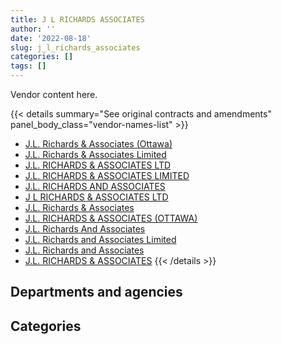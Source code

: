 ```yaml
---
title: J L RICHARDS ASSOCIATES
author: ''
date: '2022-08-18'
slug: j_l_richards_associates
categories: []
tags: []
---
```


<script src="/rmarkdown-libs/htmlwidgets/htmlwidgets.js"></script>
<link href="/rmarkdown-libs/datatables-css/datatables-crosstalk.css" rel="stylesheet" />
<script src="/rmarkdown-libs/datatables-binding/datatables.js"></script>
<script src="/rmarkdown-libs/jquery/jquery-3.6.0.min.js"></script>
<link href="/rmarkdown-libs/dt-core-bootstrap/css/dataTables.bootstrap.min.css" rel="stylesheet" />
<link href="/rmarkdown-libs/dt-core-bootstrap/css/dataTables.bootstrap.extra.css" rel="stylesheet" />
<script src="/rmarkdown-libs/dt-core-bootstrap/js/jquery.dataTables.min.js"></script>
<script src="/rmarkdown-libs/dt-core-bootstrap/js/dataTables.bootstrap.min.js"></script>
<link href="/rmarkdown-libs/crosstalk/css/crosstalk.min.css" rel="stylesheet" />
<script src="/rmarkdown-libs/crosstalk/js/crosstalk.min.js"></script>
<script src="/rmarkdown-libs/htmlwidgets/htmlwidgets.js"></script>
<link href="/rmarkdown-libs/datatables-css/datatables-crosstalk.css" rel="stylesheet" />
<script src="/rmarkdown-libs/datatables-binding/datatables.js"></script>
<script src="/rmarkdown-libs/jquery/jquery-3.6.0.min.js"></script>
<link href="/rmarkdown-libs/dt-core-bootstrap/css/dataTables.bootstrap.min.css" rel="stylesheet" />
<link href="/rmarkdown-libs/dt-core-bootstrap/css/dataTables.bootstrap.extra.css" rel="stylesheet" />
<script src="/rmarkdown-libs/dt-core-bootstrap/js/jquery.dataTables.min.js"></script>
<script src="/rmarkdown-libs/dt-core-bootstrap/js/dataTables.bootstrap.min.js"></script>
<link href="/rmarkdown-libs/crosstalk/css/crosstalk.min.css" rel="stylesheet" />
<script src="/rmarkdown-libs/crosstalk/js/crosstalk.min.js"></script>

Vendor content here.

{{< details summary="See original contracts and amendments" panel_body_class="vendor-names-list" >}}
- [J.L. Richards & Associates (Ottawa)](https://search.open.canada.ca/en/ct/?sort=contract_value_f%20desc&page=1&search_text=%22J.L.%20Richards%20%26%20Associates%20%28Ottawa%29%22)
- [J.L. Richards & Associates Limited](https://search.open.canada.ca/en/ct/?sort=contract_value_f%20desc&page=1&search_text=%22J.L.%20Richards%20%26%20Associates%20Limited%22)
- [J.L. RICHARDS & ASSOCIATES LTD](https://search.open.canada.ca/en/ct/?sort=contract_value_f%20desc&page=1&search_text=%22J.L.%20RICHARDS%20%26%20ASSOCIATES%20LTD%22)
- [J.L. RICHARDS & ASSOCIATES LIMITED](https://search.open.canada.ca/en/ct/?sort=contract_value_f%20desc&page=1&search_text=%22J.L.%20RICHARDS%20%26%20ASSOCIATES%20LIMITED%22)
- [J.L. RICHARDS AND ASSOCIATES](https://search.open.canada.ca/en/ct/?sort=contract_value_f%20desc&page=1&search_text=%22J.L.%20RICHARDS%20AND%20ASSOCIATES%22)
- [J L RICHARDS & ASSOCIATES LTD](https://search.open.canada.ca/en/ct/?sort=contract_value_f%20desc&page=1&search_text=%22J%20L%20RICHARDS%20%26%20ASSOCIATES%20LTD%22)
- [J.L. Richards & Associates](https://search.open.canada.ca/en/ct/?sort=contract_value_f%20desc&page=1&search_text=%22J.L.%20Richards%20%26%20Associates%22)
- [J.L. RICHARDS & ASSOCIATES (OTTAWA)](https://search.open.canada.ca/en/ct/?sort=contract_value_f%20desc&page=1&search_text=%22J.L.%20RICHARDS%20%26%20ASSOCIATES%20%28OTTAWA%29%22)
- [J.L. Richards And Associates](https://search.open.canada.ca/en/ct/?sort=contract_value_f%20desc&page=1&search_text=%22J.L.%20Richards%20And%20Associates%22)
- [J.L. Richards and Associates Limited](https://search.open.canada.ca/en/ct/?sort=contract_value_f%20desc&page=1&search_text=%22J.L.%20Richards%20and%20Associates%20Limited%22)
- [J.L. Richards and Associates](https://search.open.canada.ca/en/ct/?sort=contract_value_f%20desc&page=1&search_text=%22J.L.%20Richards%20and%20Associates%22)
- [J.L. RICHARDS & ASSOCIATES](https://search.open.canada.ca/en/ct/?sort=contract_value_f%20desc&page=1&search_text=%22J.L.%20RICHARDS%20%26%20ASSOCIATES%22)
{{< /details >}}

## Departments and agencies

<div id="htmlwidget-1" style="width:100%;height:auto;" class="datatables html-widget"></div>
<script type="application/json" data-for="htmlwidget-1">{"x":{"style":"bootstrap","filter":"none","vertical":false,"data":[["<a href=\"/departments/csc-scc/\">Correctional Service of Canada<\/a>","<a href=\"/departments/dfatd-maecd/\">Global Affairs Canada<\/a>","<a href=\"/departments/dfo-mpo/\">Fisheries and Oceans Canada<\/a>","<a href=\"/departments/dnd-mdn/\">National Defence<\/a>","<a href=\"/departments/ec/\">Environment and Climate Change Canada<\/a>","<a href=\"/departments/nrc-cnrc/\">National Research Council Canada<\/a>","<a href=\"/departments/nrcan-rncan/\">Natural Resources Canada<\/a>","<a href=\"/departments/oag-bvg/\">Office of the Auditor General of Canada<\/a>","<a href=\"/departments/pwgsc-tpsgc/\">Public Services and Procurement Canada<\/a>"],[22296.75,832170.89,null,132134.82,null,null,null,19292.34,181842.45],[17168.5,916065.5,null,194658.57,null,null,126648.14,3224.2,364124.18],[null,1152732.15,null,115672.87,null,null,211607.43,null,119269.55],[11508.26,1160584.24,24860,65702.53,11852.29,22487,319075.02,null,297251.85]],"container":"<table class=\"table table-striped table-hover row-border order-column display\">\n  <thead>\n    <tr>\n      <th>Department<\/th>\n      <th>2017-2018<\/th>\n      <th>2018-2019<\/th>\n      <th>2019-2020<\/th>\n      <th>2020-2021<\/th>\n    <\/tr>\n  <\/thead>\n<\/table>","options":{"order":[[4,"desc"]],"pageLength":10,"autoWidth":true,"columnDefs":[{"targets":1,"render":"function(data, type, row, meta) {\n    return type !== 'display' ? data : DTWidget.formatCurrency(data, \"$\", 2, 3, \",\", \".\", true, null);\n  }"},{"targets":2,"render":"function(data, type, row, meta) {\n    return type !== 'display' ? data : DTWidget.formatCurrency(data, \"$\", 2, 3, \",\", \".\", true, null);\n  }"},{"targets":3,"render":"function(data, type, row, meta) {\n    return type !== 'display' ? data : DTWidget.formatCurrency(data, \"$\", 2, 3, \",\", \".\", true, null);\n  }"},{"targets":4,"render":"function(data, type, row, meta) {\n    return type !== 'display' ? data : DTWidget.formatCurrency(data, \"$\", 2, 3, \",\", \".\", true, null);\n  }"},{"width":"16%","targets":[1,2,3,4]},{"className":"dt-right","targets":[1,2,3,4]}],"orderClasses":false}},"evals":["options.columnDefs.0.render","options.columnDefs.1.render","options.columnDefs.2.render","options.columnDefs.3.render"],"jsHooks":[]}</script>

## Categories

<div id="htmlwidget-2" style="width:100%;height:auto;" class="datatables html-widget"></div>
<script type="application/json" data-for="htmlwidget-2">{"x":{"style":"bootstrap","filter":"none","vertical":false,"data":[["<a href=\"/categories/1_facilities_and_construction/\">Facilities and construction<\/a>","<a href=\"/categories/2_professional_services/\">Professional services<\/a>","<a href=\"/categories/6_industrial_products_and_services/\">Industrial products and services<\/a>",null],[1124154.34,63582.91,null,null],[1407774.33,209446.02,4668.74,null],[1291046.71,228141.09,55121.2,24973],[1475955.41,401234.03,null,36131.75]],"container":"<table class=\"table table-striped table-hover row-border order-column display\">\n  <thead>\n    <tr>\n      <th>Category<\/th>\n      <th>2017-2018<\/th>\n      <th>2018-2019<\/th>\n      <th>2019-2020<\/th>\n      <th>2020-2021<\/th>\n    <\/tr>\n  <\/thead>\n<\/table>","options":{"order":[[4,"desc"]],"dom":"t","pageLength":30,"autoWidth":true,"columnDefs":[{"targets":1,"render":"function(data, type, row, meta) {\n    return type !== 'display' ? data : DTWidget.formatCurrency(data, \"$\", 2, 3, \",\", \".\", true, null);\n  }"},{"targets":2,"render":"function(data, type, row, meta) {\n    return type !== 'display' ? data : DTWidget.formatCurrency(data, \"$\", 2, 3, \",\", \".\", true, null);\n  }"},{"targets":3,"render":"function(data, type, row, meta) {\n    return type !== 'display' ? data : DTWidget.formatCurrency(data, \"$\", 2, 3, \",\", \".\", true, null);\n  }"},{"targets":4,"render":"function(data, type, row, meta) {\n    return type !== 'display' ? data : DTWidget.formatCurrency(data, \"$\", 2, 3, \",\", \".\", true, null);\n  }"},{"width":"16%","targets":[1,2,3,4]},{"className":"dt-right","targets":[1,2,3,4]}],"orderClasses":false,"lengthMenu":[10,25,30,50,100]}},"evals":["options.columnDefs.0.render","options.columnDefs.1.render","options.columnDefs.2.render","options.columnDefs.3.render"],"jsHooks":[]}</script>
